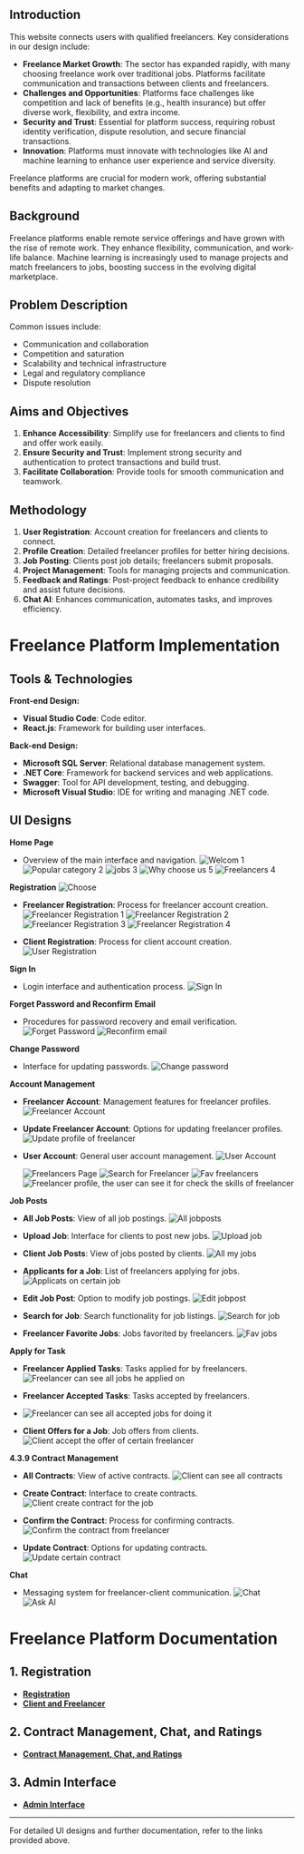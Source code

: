 ## Introduction

This website connects users with qualified freelancers. Key considerations in our design include:

- **Freelance Market Growth**: The sector has expanded rapidly, with many choosing freelance work over traditional jobs. Platforms facilitate communication and transactions between clients and freelancers.
- **Challenges and Opportunities**: Platforms face challenges like competition and lack of benefits (e.g., health insurance) but offer diverse work, flexibility, and extra income.
- **Security and Trust**: Essential for platform success, requiring robust identity verification, dispute resolution, and secure financial transactions.
- **Innovation**: Platforms must innovate with technologies like AI and machine learning to enhance user experience and service diversity.

Freelance platforms are crucial for modern work, offering substantial benefits and adapting to market changes.

## Background

Freelance platforms enable remote service offerings and have grown with the rise of remote work. They enhance flexibility, communication, and work-life balance. Machine learning is increasingly used to manage projects and match freelancers to jobs, boosting success in the evolving digital marketplace.


## Problem Description

Common issues include:

- Communication and collaboration
- Competition and saturation
- Scalability and technical infrastructure
- Legal and regulatory compliance
- Dispute resolution

## Aims and Objectives

1. **Enhance Accessibility**: Simplify use for freelancers and clients to find and offer work easily.
2. **Ensure Security and Trust**: Implement strong security and authentication to protect transactions and build trust.
3. **Facilitate Collaboration**: Provide tools for smooth communication and teamwork.

## Methodology

1. **User Registration**: Account creation for freelancers and clients to connect.
2. **Profile Creation**: Detailed freelancer profiles for better hiring decisions.
3. **Job Posting**: Clients post job details; freelancers submit proposals.
4. **Project Management**: Tools for managing projects and communication.
5. **Feedback and Ratings**: Post-project feedback to enhance credibility and assist future decisions.
6. **Chat AI**: Enhances communication, automates tasks, and improves efficiency.




# Freelance Platform Implementation


## Tools & Technologies

**Front-end Design:**
- **Visual Studio Code**: Code editor.
- **React.js**: Framework for building user interfaces.

**Back-end Design:**
- **Microsoft SQL Server**: Relational database management system.
- **.NET Core**: Framework for backend services and web applications.
- **Swagger**: Tool for API development, testing, and debugging.
- **Microsoft Visual Studio**: IDE for writing and managing .NET code.

## UI Designs

**Home Page**
   - Overview of the main interface and navigation.
    ![Welcom 1](https://github.com/user-attachments/assets/c44d463c-3b00-4a74-a58b-50fabbb0d4c8)
     ![Popular category 2](https://github.com/user-attachments/assets/6c890cfc-8e9b-40d3-beba-7b73f12d5ade)
     ![jobs 3](https://github.com/user-attachments/assets/2abad39b-66a0-4e81-8510-1bdf9fac7a7b)
    ![Why choose us 5](https://github.com/user-attachments/assets/cd272acd-cadd-4735-96aa-7691fe60ad0b)
     ![Freelancers 4](https://github.com/user-attachments/assets/833d8a66-0f7e-4da2-9182-fc087c35527d)


**Registration**
![Choose](https://github.com/user-attachments/assets/f262de73-6c33-4c63-951c-59086d870c76)


   - **Freelancer Registration**: Process for freelancer account creation.
    ![Freelancer Registration 1](https://github.com/user-attachments/assets/c2a35e72-c8d9-4914-9a0b-7ca1f278343b)
    ![Freelancer Registration 2](https://github.com/user-attachments/assets/85d01378-8d37-4abe-b6de-bb015e86b4a9)
    ![Freelancer Registration 3](https://github.com/user-attachments/assets/5916ddbf-9c71-488c-950d-c6f72c46b952)
    ![Freelancer Registration 4](https://github.com/user-attachments/assets/1bb3281d-6f6a-44bf-9a03-a8d24061773a)


   - **Client Registration**: Process for client account creation.
     ![User Registration](https://github.com/user-attachments/assets/d13fc3a4-b05d-4b13-b579-07452b5408c8)


**Sign In**
   - Login interface and authentication process.
   ![Sign In](https://github.com/user-attachments/assets/cd1e5605-8211-489f-8f70-2306cea26539)


**Forget Password and Reconfirm Email**
   - Procedures for password recovery and email verification.
   ![Forget Password](https://github.com/user-attachments/assets/90af62a8-67f1-4aa9-b176-8ad06bf1c28f)
    ![Reconfirm email](https://github.com/user-attachments/assets/20d66b61-607d-41d3-8425-01c42d1b9956)

**Change Password**
   - Interface for updating passwords.
     ![Change password](https://github.com/user-attachments/assets/91b5d678-f769-461b-a7c2-2eaa2a1e31d3)


**Account Management**
   - **Freelancer Account**: Management features for freelancer profiles.
     ![Freelancer Account](https://github.com/user-attachments/assets/aa447791-31e9-4052-bfc7-9eb3ec9465d0)

   - **Update Freelancer Account**: Options for updating freelancer profiles.
     ![Update profile of freelancer](https://github.com/user-attachments/assets/900a8f41-6e35-4ec9-af60-b68ae848601c)

   - **User Account**: General user account management.
     ![User Account](https://github.com/user-attachments/assets/b0bb125a-4265-483f-bcf3-f95c2d2cc91e)

     ![Freelancers Page](https://github.com/user-attachments/assets/ec44d5a0-9dc5-42ef-ae48-3b1542835c4c)
     ![Search for Freelancer](https://github.com/user-attachments/assets/97c47d94-4c11-45dd-bd11-931556f82e4e)
![Fav freelancers](https://github.com/user-attachments/assets/be4439a3-7387-4edb-9c76-eea67c0beb95)
![Freelancer profile, the user can see it for check the skills of freelancer](https://github.com/user-attachments/assets/dcedd088-9cf1-496b-86b7-74455042a7bc)



**Job Posts**
   - **All Job Posts**: View of all job postings.
     ![All jobposts](https://github.com/user-attachments/assets/4e131157-c144-42bd-becb-e80bd065d9b6)

   - **Upload Job**: Interface for clients to post new jobs.
     ![Upload job](https://github.com/user-attachments/assets/54a7f53f-0695-467c-ab69-4fdecbcabaa5)

   - **Client Job Posts**: View of jobs posted by clients.
     ![All my jobs](https://github.com/user-attachments/assets/07a20735-9750-494a-be6c-fc79118c3e19)

   - **Applicants for a Job**: List of freelancers applying for jobs.
     ![Applicats on certain job](https://github.com/user-attachments/assets/72136e85-8b1a-4466-9192-210adb76c2d4)

   - **Edit Job Post**: Option to modify job postings.
     ![Edit jobpost](https://github.com/user-attachments/assets/defa1908-560b-4b73-9ccd-badb9503e797)

   - **Search for Job**: Search functionality for job listings.
     ![Search for job](https://github.com/user-attachments/assets/ecc91755-f812-4001-8600-f5905404003e)

   - **Freelancer Favorite Jobs**: Jobs favorited by freelancers.
     ![Fav jobs](https://github.com/user-attachments/assets/705367b3-c10d-4a2e-aaa1-f5848bede653)

**Apply for Task**
   - **Freelancer Applied Tasks**: Tasks applied for by freelancers.
     ![Freelancer can see all jobs he applied on](https://github.com/user-attachments/assets/83c07893-4f32-4773-9966-9faa0d47d1e9)

   - **Freelancer Accepted Tasks**: Tasks accepted by freelancers.
   - ![Freelancer can see all accepted jobs for doing it](https://github.com/user-attachments/assets/30f69562-cbff-4ba0-b010-04f37df3ed12)

   - **Client Offers for a Job**: Job offers from clients.
     ![Client accept the offer of certain freelancer](https://github.com/user-attachments/assets/675f6541-bf75-4fef-b161-1a96c8376fd2)


**4.3.9 Contract Management**
   - **All Contracts**: View of active contracts.
     ![Client can see all contracts](https://github.com/user-attachments/assets/86c41a52-3495-492b-b266-1aef863fa649)

   - **Create Contract**: Interface to create contracts.
     ![Client create contract for the job](https://github.com/user-attachments/assets/37e630b6-f17c-40ad-8e1f-362c7820d578)

   - **Confirm the Contract**: Process for confirming contracts.
     ![Confirm the contract from freelancer](https://github.com/user-attachments/assets/d246ec15-983d-4426-9844-89e6fbba0562)

   - **Update Contract**: Options for updating contracts.
     ![Update certain contract](https://github.com/user-attachments/assets/8b03cd05-0880-4944-9782-b6f99f2dbc0b)


**Chat**
   - Messaging system for freelancer-client communication.
     ![Chat](https://github.com/user-attachments/assets/394ae206-7b55-4e97-bc0a-f7ebabf1112f)
     ![Ask AI](https://github.com/user-attachments/assets/dcd8651a-dec9-4c47-a4ec-f60c2db843d8)



# Freelance Platform Documentation

## 1. Registration

- **[Registration](https://drive.google.com/open?id=1KXni0lwx8swaqfkntT2JBUfDDXqOgHSp&usp=drive_copy)**
- **[Client and Freelancer](https://drive.google.com/open?id=15KMzVU6WIvSTFVBm5zOazSXNuDm2ZIth&usp=drive_copy)**

## 2. Contract Management, Chat, and Ratings

- **[Contract Management, Chat, and Ratings](https://drive.google.com/open?id=124oSQtH3LYdvnZmkk4iGle3Ls8dB1COD&usp=drive_copy)**

## 3. Admin Interface

- **[Admin Interface](https://drive.google.com/open?id=1NLDc2f4awanjTESoBS9kZO-mEEse9khx&usp=drive_copy)**

---

For detailed UI designs and further documentation, refer to the links provided above.

